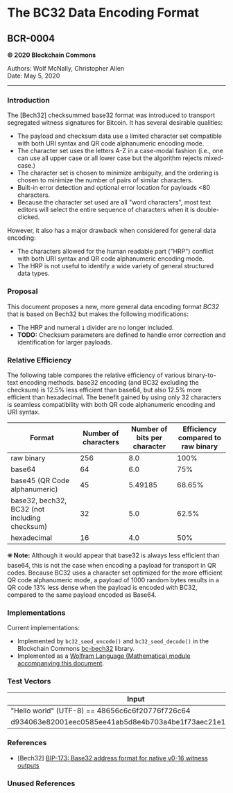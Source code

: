 # The BC32 Data Encoding Format
## BCR-0004

**© 2020 Blockchain Commons**

Authors: Wolf McNally, Christopher Allen<br/>
Date: May 5, 2020

---

### Introduction

The [Bech32] checksummed base32 format was introduced to transport segregated witness signatures for Bitcoin. It has several desirable qualities:

* The payload and checksum data use a limited character set compatible with both URI syntax and QR code alphanumeric encoding mode.
* The character set uses the letters A-Z in a case-modal fashion (i.e., one can use all upper case or all lower case but the algorithm rejects mixed-case.)
* The character set is chosen to minimize ambiguity, and the ordering is chosen to minimize the number of pairs of similar characters.
* Built-in error detection and optional error location for payloads <80 characters.
* Because the character set used are all "word characters", most text editors will select the entire sequence of characters when it is double-clicked.

However, it also has a major drawback when considered for general data encoding:

* The characters allowed for the human readable part ("HRP") conflict with both URI syntax and QR code alphanumeric encoding mode.
* The HRP is not useful to identify a wide variety of general structured data types.

### Proposal

This document proposes a new, more general data encoding format *BC32* that is based on Bech32 but makes the following modifications:

* The HRP and numeral `1` divider are no longer included.
* **TODO:** Checksum parameters are defined to handle error correction and identification for larger payloads.

### Relative Efficiency

The following table compares the relative efficiency of various binary-to-text encoding methods. base32 encoding (and BC32 excluding the checksum) is 12.5% less efficient than base64, but also 12.5% more efficient than hexadecimal. The benefit gained by using only 32 characters is seamless compatibility with both QR code alphanumeric encoding and URI syntax.

| Format | Number of characters | Number of bits per character | Efficiency compared to raw binary |
|---|---|---|---|
| raw binary | 256 | 8.0 | 100% |
| base64 | 64 | 6.0 | 75% |
| base45 (QR Code alphanumeric) | 45 | 5.49185 | 68.65% |
| base32, bech32, BC32 (not including checksum) | 32 | 5.0 | 62.5% |
| hexadecimal | 16 | 4.0 | 50% |

**✳️ Note:** Although it would appear that base32 is always less efficient than base64, this is not the case when encoding a payload for transport in QR codes. Because BC32 uses a character set optimized for the more efficient QR code alphanumeric mode, a payload of 1000 random bytes results in a QR code 13% less dense when the payload is encoded with BC32, compared to the same payload encoded as Base64.

### Implementations

Current implementations:

* Implemented by `bc32_seed_encode()` and `bc32_seed_decode()` in the Blockchain Commons [bc-bech32](https://github.com/blockchaincommons/bc-bech32) library.
* Implemented as a [Wolfram Language (Mathematica) module accompanying this document](bcr-0004/BC32.nb).

### Test Vectors

| Input | BC32 Encoded |
|---|---|
| "Hello world" (UTF-8) == 48656c6c6f20776f726c64 | fpjkcmr0ypmk7unvvsh4ra4j |
| d934063e82001eec0585ee41ab5d8e4b703a4be1f73aec21e143912c56 | my6qv05zqq0wcpv9aeq6khvwfdcr5jlp7uawcg0pgwgjc4shjm6xu |

### References

* [Bech32] [BIP-173: Base32 address format for native v0-16 witness outputs](https://github.com/bitcoin/bips/blob/master/bip-0173.mediawiki)

### Unused References

